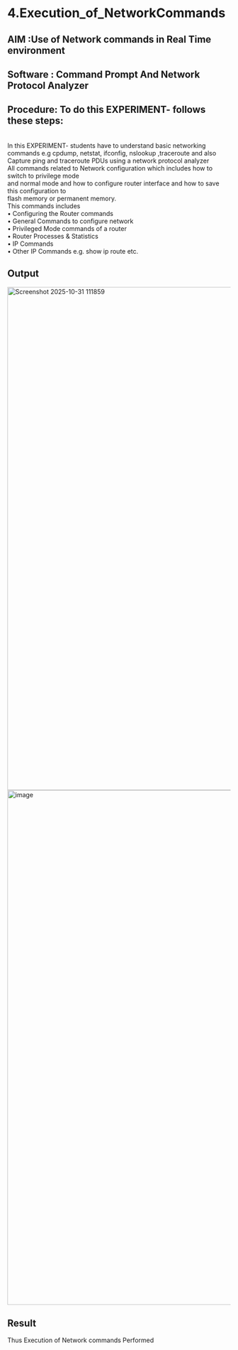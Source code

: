 # 4.Execution_of_NetworkCommands
## AIM :Use of Network commands in Real Time environment
## Software : Command Prompt And Network Protocol Analyzer
## Procedure: To do this EXPERIMENT- follows these steps:
<BR>
In this EXPERIMENT- students have to understand basic networking commands e.g cpdump, netstat, ifconfig, nslookup ,traceroute and also Capture ping and traceroute PDUs using a network protocol analyzer 
<BR>
All commands related to Network configuration which includes how to switch to privilege mode
<BR>
and normal mode and how to configure router interface and how to save this configuration to
<BR>
flash memory or permanent memory.
<BR>
This commands includes
<BR>
• Configuring the Router commands
<BR>
• General Commands to configure network
<BR>
• Privileged Mode commands of a router 
<BR>
• Router Processes & Statistics
<BR>
• IP Commands
<BR>
• Other IP Commands e.g. show ip route etc.
<BR>

## Output
<img width="1188" height="1133" alt="Screenshot 2025-10-31 111859" src="https://github.com/user-attachments/assets/fc65271c-7239-4ac0-bca4-584e2918e612" />

<img width="1012" height="1159" alt="image" src="https://github.com/user-attachments/assets/573a2011-188e-4aa5-bdc4-0607cd917779" />

## Result
Thus Execution of Network commands Performed 
